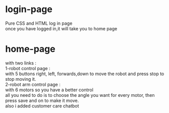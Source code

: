 # login-page <br>
 Pure CSS and HTML log in page <br>
once you have logged in,it will take you to home page
# home-page 
with two links : <br>
1-robot control page : <br>
with 5 buttons right, left, forwards,down to move the robot and press stop to stop moving it. <br>
2-robot arm control page : <br>
with 6 motors so you have a better control <br>
all you need to do is to choose the angle you want for every motor, then press save and on to make it move. <br>
also i added customer care chatbot <br>
